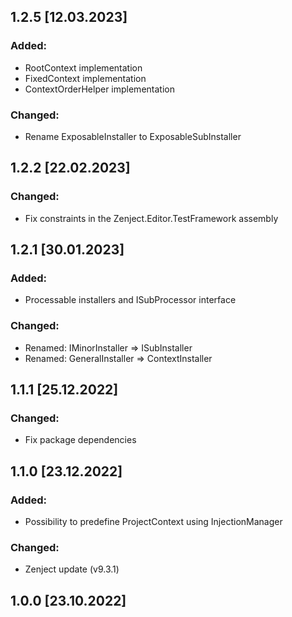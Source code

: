 ## 1.2.5 [12.03.2023]

### Added:
- RootContext implementation
- FixedContext implementation
- ContextOrderHelper implementation
### Changed:
- Rename ExposableInstaller to ExposableSubInstaller

## 1.2.2 [22.02.2023]

### Changed:
- Fix constraints in the Zenject.Editor.TestFramework assembly

## 1.2.1 [30.01.2023]

### Added:
- Processable installers and ISubProcessor<T> interface
### Changed:
- Renamed: IMinorInstaller => ISubInstaller
- Renamed: GeneralInstaller => ContextInstaller

## 1.1.1 [25.12.2022]

### Changed:
- Fix package dependencies

## 1.1.0 [23.12.2022]

### Added:
- Possibility to predefine ProjectContext using InjectionManager
### Changed:
- Zenject update (v9.3.1)

## 1.0.0 [23.10.2022]
